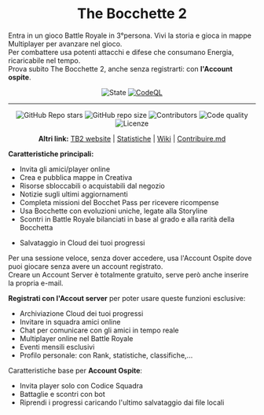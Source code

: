 <h1 align="center">The Bocchette 2</h1>

Entra in un gioco Battle Royale in 3°persona. Vivi la storia e gioca in mappe Multiplayer per avanzare nel gioco.<br>
Per combattere usa potenti attacchi e difese che consumano Energia, ricaricabile nel tempo.<br>
Prova subito The Bocchette 2, anche senza registrarti: con **l'Account ospite**.

<div align="center">

  ![State](https://img.shields.io/badge/State%3A-Making-white?style=flat-square)
  [![CodeQL](https://github.com/Croc-Prog-github/The-Bocchette-2/actions/workflows/github-code-scanning/codeql/badge.svg?style=flat-square&branch=main)](https://github.com/Croc-Prog-github/The-Bocchette-2/actions/workflows/github-code-scanning/codeql)
</div>
<hr>
<div align="center">

  <!-- ![Downloads](https://img.shields.io/github/downloads/Croc-Prog-github/The-Bocchette-2/total) -->
  ![GitHub Repo stars](https://img.shields.io/github/stars/Croc-Prog-github/The-Bocchette-2?style=flat-square&color=yellow)
  ![GitHub repo size](https://img.shields.io/github/repo-size/Croc-Prog-github/The-Bocchette-2?style=flat-square)
  ![Contributors](https://img.shields.io/github/contributors/Croc-Prog-github/The-Bocchette-2?style=flat-square)
  ![Code quality](https://img.shields.io/badge/Code%20Quality-A-lighgreen?style=flat-square)
  ![Licenze](https://img.shields.io/badge/licenze-MIT-blue?style=flat-square&link=https%3A%2F%2Fgithub.com%2FCroc-Prog-github%2FThe-Bocchette-2%2Fblob%2Fmain%2FLICENSE.md)
  <!-- ![Manteined](https://img.shields.io/badge/Aggiornamenti-SI!-green) -->
</div>

<div align="center">

  **Altri link:**
  [TB2 website](https://croc-prog-github.github.io/The-Bocchette-2/)
  |
  [Statistiche](https://repo-tracker.com/r/gh/Croc-Prog-github/The-Bocchette-2)
  |
  [Wiki](https://github.com/Croc-Prog-github/The-Bocchette-2/wiki)
  |
  [Contribuire.md](https://github.com/Croc-Prog-github/The-Bocchette-2/blob/main/CONTRIBUTING.md#contribuisci-a-the-bocchette-2)
</div>

**Caratteristiche principali:**
- Invita gli amici/player online
- Crea e pubblica mappe in Creativa
- Risorse sbloccabili o acquistabili dal negozio
- Notizie sugli ultimi aggiornamenti
- Completa missioni del Bocchet Pass per ricevere ricompense
- Usa Bocchette con evoluzioni uniche, legate alla Storyline
- Scontri in Battle Royale bilanciati in base al grado e alla rarità della Bocchetta
<!-- - Microtransazioni per comprare le risorse (disponibili con Google Play) -->
- Salvataggio in Cloud dei tuoi progressi

Per una sessione veloce, senza dover accedere, usa l'Account Ospite dove puoi giocare senza avere un account registrato.<br>
Creare un Account Server è totalmente gratuito, serve però anche inserire la propria e-mail.

**Registrati con l'Accout server** per poter usare queste funzioni esclusive:
<!-- - Microtransazioni delle risorse dal Negozio -->
- Archiviazione Cloud dei tuoi progressi
- Invitare in squadra amici online
- Chat per comunicare con gli amici in tempo reale
- Multiplayer online nel Battle Royale
- Eventi mensili esclusivi
- Profilo personale: con Rank, statistiche, classifiche,...

Caratteristiche base per **Account Ospite**:
- Invita player solo con Codice Squadra
- Battaglie e scontri con bot
- Riprendi i progressi caricando l'ultimo salvataggio dai file locali

